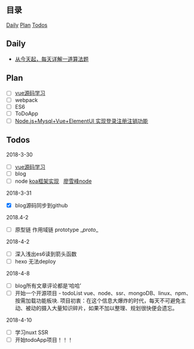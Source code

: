 ## 目录
[Daily](#Daily)
[Plan](#Plan)
[Todos](#Todos)
## Daily

- [从今天起，每天详解一道算法题](https://juejin.im/post/5ab71940f265da237410efc4)

## Plan

- [ ] [vue源码学习](http://hcysun.me/2017/03/03/Vue%E6%BA%90%E7%A0%81%E5%AD%A6%E4%B9%A0/)
- [ ] webpack
- [ ] ES6
- [ ] ToDoApp
- [ ] [Node.js+Mysql+Vue+ElementUI 实现登录注册注销功能](https://juejin.im/post/5acbeeb7f265da23a049df8a)

## Todos 
2018-3-30
- [ ] [vue源码学习](http://hcysun.me/2017/03/03/Vue%E6%BA%90%E7%A0%81%E5%AD%A6%E4%B9%A0/)
- [ ] blog
- [ ] node [koa框架实现](https://cnodejs.org/topic/5abb4dcd5b8d68f72c14732d)   [廖雪峰node](https://www.liaoxuefeng.com/wiki/001434446689867b27157e896e74d51a89c25cc8b43bdb3000/001434501245426ad4b91f2b880464ba876a8e3043fc8ef000)

2018-3-31
- [x] blog源码同步到github

2018.4-2
- [ ] 原型链 作用域链 prototype \__proto__

2018-4-2
- [ ] 深入浅出es6读到箭头函数
- [ ] hexo 无法deploy

2018-4-8
- [ ] blog所有文章评论都是‘哈哈’
- [ ] 开始一个开源项目 - todoList vue、node、ssr、mongoDB、linux、npm、按需加载功能板块.
项目初衷：在这个信息大爆炸的时代，每天不可避免主动、被动的摄入大量知识碎片，如果不加以整理、规划很快便会遗忘。

2018-4-10
- [ ] 学习nuxt SSR
- [ ] 开始todoApp项目！！！